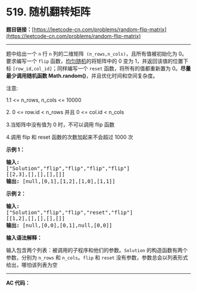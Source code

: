 # 519. 随机翻转矩阵

**题目链接：**[https://leetcode-cn.com/problems/random-flip-matrix](https://leetcode-cn.com/problems/random-flip-matrix)

---

<div class="content__1Y2H">
 <div class="notranslate">
  <p>题中给出一个 <code>n</code> 行 <code>n</code> 列的二维矩阵<code> (n_rows,n_cols)</code>，且所有值被初始化为 0。要求编写一个 <code>flip</code> 函数，<a href="https://en.wikipedia.org/wiki/Discrete_uniform_distribution">均匀随机</a>的将矩阵中的 0 变为 1，并返回该值的位置下标 <code>[row_id,col_id]</code>；同样编写一个 <code>reset</code> 函数，将所有的值都重新置为 0。<strong>尽量最少调用随机函数 Math.random()</strong>，并且优化时间和空间复杂度。</p> 
  <p>注意:</p> 
  <p>1.1 &lt;= n_rows, n_cols &lt;= 10000</p> 
  <p>2. 0 &lt;= row.id &lt; n_rows 并且 0 &lt;= col.id &lt; n_cols</p> 
  <p>3.当矩阵中没有值为 0 时，不可以调用 flip 函数</p> 
  <p>4.调用 flip 和 reset 函数的次数加起来不会超过 1000 次</p> 
  <p><strong>示例 1：</strong></p> 
  <pre class="language-text"><strong>输入: 
</strong>["Solution","flip","flip","flip","flip"]
[[2,3],[],[],[],[]]
<strong>输出: </strong>[null,[0,1],[1,2],[1,0],[1,1]]
</pre> 
  <p><strong>示例 2：</strong></p> 
  <pre class="language-text"><strong>输入: 
</strong>["Solution","flip","flip","reset","flip"]
[[1,2],[],[],[],[]]
<strong>输出: </strong>[null,[0,0],[0,1],null,[0,0]]</pre> 
  <p><strong>输入语法解释：</strong></p> 
  <p>输入包含两个列表：被调用的子程序和他们的参数。<code>Solution</code> 的构造函数有两个参数，分别为 <code>n_rows</code> 和 <code>n_cols</code>。<code>flip</code>&nbsp;和 <code>reset</code> 没有参数，参数总会以列表形式给出，哪怕该列表为空</p> 
 </div>
</div>

---

**AC 代码：**

```java

```